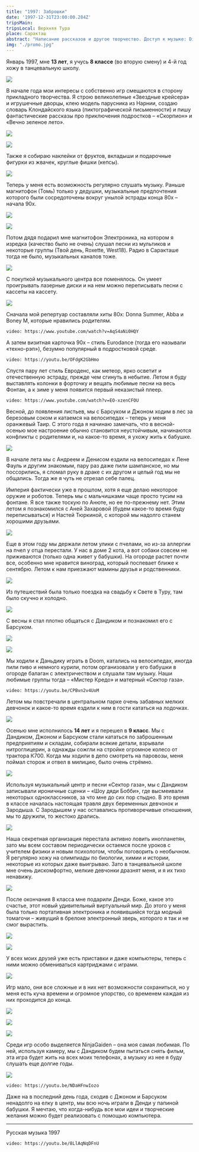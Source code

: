```yaml
---
title: "1997: Заброшки"
date: '1997-12-31T23:00:00.284Z'
tripsMain: 
tripsLocal: Верхняя Тура
place: Саракташ
abstract: "Написание рассказов и другое творчество. Доступ к музыке: Disco и Eurodance. Денди. Аня Захарова и Настя Тюркина. Лодочки. Балаган у Дандика, поезда и другие заброшки. Шоу дяди Бобби и матерные песни."
img: "./promo.jpg"
---
```


Январь 1997, мне **13 лет**, я учусь **8 классе** (во вторую смену) и 4-й год хожу в танцевальную школу.

![](m/1997-dusia.jpg)

В начале года мои интересы с собственно игр смещаются в сторону прикладного творчества. Я строю великолепные «Звездные крейсера» и игрушечные дворцы, клею модель парусника из Нарнии, создаю словарь Клондайского языка (пиктографической письменности) и пишу фантастические рассказы про приключения подростков – «Скорпион» и «Вечно зеленое лето».

![](dop/klond.jpg)

![](dop/toys.jpg)

Также я собираю наклейки от фруктов, вкладыши и подарочные фигурки из жвачек, круглые фишки (кепсы).

![](dop/buble.jpg)

Теперь у меня есть возможность регулярно слушать музыку. Раньше магнитофон (Томь) только у дедушки, музыкальные предпочтения которого были сосредоточены вокруг унылой эстрады конца 80х – начала 90х. 

![](dop/tom.jpg)

![](dop/cassete.jpg)

Потом дядя подарил мне магнитофон Электроника, на котором я изредка (качество было не очень) слушал песни из мультиков и некоторые группы (Твой день, Roxette, West18). Радио в Саракташе тогда не было, музыкальных каналов тоже. 

![](dop/el-m401c.JPG)

С покупкой музыкального центра все поменялось. Он умеет проигрывать лазерные диски и на нем можно переписывать песни с кассеты на кассету. 

![](dop/center.jpg)

Сначала мой репертуар составляли хиты 80х: Donna Summer, Abba и Boney M, которые нравились родителям.

`video: https://www.youtube.com/watch?v=AqS4aNi0HQY`

А затем визитная карточка 90х – стиль Eurodance (тогда его называли «техно-рэп»), безумно популярный в подростковой среде.

`video: https://youtu.be/OFdgK2GbHmo`

Спустя пару лет стиль Евроденс, как метеор, ярко осветит и отечественную эстраду, прежде чем сгинуть в небытие. Летом я буду выставлять колонки в форточку и вещать любимые песни на весь Фонтан, а к зиме у меня появится первый неказистый плеер.

`video: https://www.youtube.com/watch?v=EO-xzenCFOU`

Весной, до появления листьев, мы с Барсуком и Джоном ходим в лес за березовым соком и катаемся на велосипедах – теперь у меня оранжевый Таир. С этого года я начинаю замечать, что в весной-осенью мое настроение обычно становится неустойчивым, начинаются конфликты с родителями и, на какое-то время, я ухожу жить к бабушке.

![](dop/salut.jpg)

В начале лета мы с Андреем и Денисом ездили на велосипедах к Лене Фауль и другим знакомым, пару раз даже пили шампанское, но мы поссорились, я сломал руку в  драке с их другом и целый год мы не общались. Тогда же я чуть не отрезал себе палец.

Империя фактически уже в прошлом, хотя я еще делаю некоторое оружие и роботов. Теперь мы с мальчишками чаще просто тусим на фонтане.  Я все также тоскую по Анюте, но ее по-прежнему нет. Этим летом я познакомился с Аней Захаровой (будем какое-то время буду переписываться) и Настей Тюркиной, с которой мы надолго станем хорошими друзьями. 

![](dop/turkina.JPG)

Еще в этом году мы держали летом улики с пчелами, но из-за аллергии на пчел у отца перестали. У нас в доме 2 кота, а вот собаки совсем не приживаются (только одна живет у бабушки). На огороде растет почти все, особенно мне нравится виноград, который поспевает ближе к сентябрю. Летом к нам приезжают мамины друзья и родственники.

![](m/1997-nadia.jpg)

Из путешествий была только поездка на свадьбу к Свете в Туру, там было скучно и холодно.

![](m/1997-tura1.jpg)

С весны я стал плотно общаться с  Дандиком и познакомил его с Барсуком.

![](m/1997-dandik.jpg)

![](dop/doom.jpg)

Мы ходили к Даньдику играть в Doom, катались на велосипедах, иногда пили пиво и немного курили, потом организовали у его бабушки в огороде балаган с электричеством и слушали там музыку. Наши любимые группы тогда – «Мистер Кредо» и матерный «Сектор газа».

`video: https://youtu.be/CPBvn2v4UoM`
 
Летом мы повстречали в центральном парке очень забавных мелких девчонок и какое-то время ездили к ним в гости кататься на лодочках.

![](m/1997-dandik-ybsh.jpg)

Осенью мне исполнилось **14 лет** и я перешел в **9 класс**. Мы с Дандиком, Джоном и Барсуком стали кататься по заброшенным предприятиям и складам, собирали всякие детали, взрывали нитроглицерин, а однажды сожгли на стройке огромное колесо от трактора К700. Когда мы ходили в депо смотреть на паровозы, меня поймал сторож и отвел в милицию, было очень стрёмно.

![](dop/poezda.jpg)

Используя музыкальный центр и песни «Сектор газа», мы с Дандиком записывали ироничные сценки – «Шоу дяди Бобби», где высмеивали некоторых одноклассников, за что мне до сих пор стыдно. В это время в классе началась настоящая травля двух беременных девчонок и Зародыша. С Зародышем у нас оставались противоречивые отношения, мы то дружили, то жестоко дрались.

![](dop/bylina.jpg)

Наша секретная организация перестала активно ловить инопланетян, зато мы всем составом периодически остаемся после уроков с учителем физики и новым психологом, чтобы поговорить о необычном. Я регулярно хожу на олимпиады по биологии, химии и истории, некоторые из которых даже выигрываю. Зато в танцевальной школе мне очень дискомфортно, мелкие девчонки дразнят меня, и я их тихо ненавижу.

![](m/1997-shkola.jpg)  

После окончания 8 класса мне подарили Денди. Боже, какое это счастье, этот новый удивительный виртуальный мир. До этого у меня была только портативная электроника и появившийся тогда модный томагочи – живущий в брелоке электронный зверь, которого я так и не смог вырастить. 

![](dop/eggs.jpg)

![](dop/tamagochi.jpg)

У всех моих друзей уже есть приставки и даже компьютеры, теперь с ними можно обмениваться картриджами с играми.

![](dop/lifa-nes.jpg)

Игр мало, они все сложные и в них нет возможности сохраниться, но у меня есть куча времени и огромное упорство, со временем каждая из них проходится до конца.

![](dop/dendy3.jpg)

![](dop/dendy2.jpg)

![](dop/dendy4.jpg)

Среди игр особо выделяется NinjaGaiden – она моя самая любимая. По ней, используя камеру, мы с Дандиком будем пытаться снять фильм, эта игра будет жить на всех моих телефонах, а музыку из нее я буду слушать еще долгие годы.

![](dop/ninja-gaiden-mix.jpg)

`video: https://youtu.be/NDaHFnwIozo`

Даже на в последний день года, сходив с Джоном и Барсуком ненадолго на елку в центр, мы всю ночь играли в Денди у папиной бабушки. Я мечтаю, что когда-нибудь все мои идеи и творческие желания можно будет реализовать с помощью компьютера.

---

Русская музыка 1997

`video: https://youtu.be/8LlAqNqDFnU`